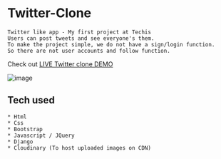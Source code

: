 # Twitter-Clone

```
Twitter like app - My first project at Techis
Users can post tweets and see everyone's them.
To make the project simple, we do not have a sign/login function.
So there are not user accounts and follow function.
```
Check out [LIVE Twitter clone DEMO](https://sy-twitter-clone.herokuapp.com/)

![image](https://user-images.githubusercontent.com/9244226/182232172-5ea4dbf4-5d3e-4f6a-baff-1448ee51919e.png)


## Tech used
```
* Html
* Css
* Bootstrap
* Javascript / JQuery
* Django
* Cloudinary (To host uploaded images on CDN)
```
